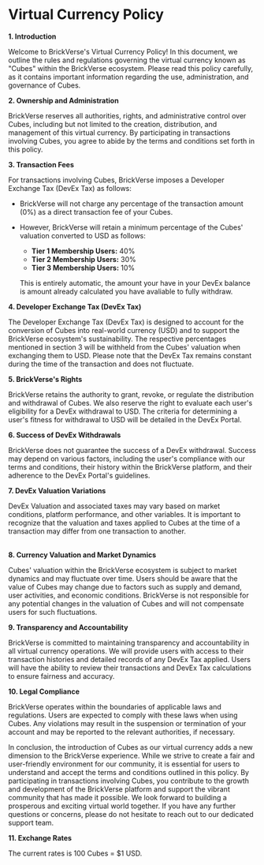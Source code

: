 # Virtual Currency Policy

**1. Introduction**

Welcome to BrickVerse's Virtual Currency Policy! In this document, we outline the rules and regulations governing the virtual currency known as "Cubes" within the BrickVerse ecosystem. Please read this policy carefully, as it contains important information regarding the use, administration, and governance of Cubes.

**2. Ownership and Administration**

BrickVerse reserves all authorities, rights, and administrative control over Cubes, including but not limited to the creation, distribution, and management of this virtual currency. By participating in transactions involving Cubes, you agree to abide by the terms and conditions set forth in this policy.

**3. Transaction Fees**

For transactions involving Cubes, BrickVerse imposes a Developer Exchange Tax (DevEx Tax) as follows:

* BrickVerse will not charge any percentage of the transaction amount (0%) as a direct transaction fee of your Cubes.
*   However, BrickVerse will retain a minimum percentage of the Cubes' valuation converted to USD as follows:

    * **Tier 1 Membership Users:** 40%
    * **Tier 2 Membership Users:** 30%
    * **Tier 3 Membership Users:** 10%

    This is entirely automatic, the amount your have in your DevEx balance is amount already calculated you have avaliable to fully withdraw.

**4. Developer Exchange Tax (DevEx Tax)**

The Developer Exchange Tax (DevEx Tax) is designed to account for the conversion of Cubes into real-world currency (USD) and to support the BrickVerse ecosystem's sustainability. The respective percentages mentioned in section 3 will be withheld from the Cubes' valuation when exchanging them to USD. Please note that the DevEx Tax remains constant during the time of the transaction and does not fluctuate.

**5. BrickVerse's Rights**

BrickVerse retains the authority to grant, revoke, or regulate the distribution and withdrawal of Cubes. We also reserve the right to evaluate each user's eligibility for a DevEx withdrawal to USD. The criteria for determining a user's fitness for withdrawal to USD will be detailed in the DevEx Portal.

**6. Success of DevEx Withdrawals**

BrickVerse does not guarantee the success of a DevEx withdrawal. Success may depend on various factors, including the user's compliance with our terms and conditions, their history within the BrickVerse platform, and their adherence to the DevEx Portal's guidelines.

**7. DevEx Valuation Variations**

DevEx Valuation and associated taxes may vary based on market conditions, platform performance, and other variables. It is important to recognize that the valuation and taxes applied to Cubes at the time of a transaction may differ from one transaction to another.

\
**8. Currency Valuation and Market Dynamics**

Cubes' valuation within the BrickVerse ecosystem is subject to market dynamics and may fluctuate over time. Users should be aware that the value of Cubes may change due to factors such as supply and demand, user activities, and economic conditions. BrickVerse is not responsible for any potential changes in the valuation of Cubes and will not compensate users for such fluctuations.

**9. Transparency and Accountability**

BrickVerse is committed to maintaining transparency and accountability in all virtual currency operations. We will provide users with access to their transaction histories and detailed records of any DevEx Tax applied. Users will have the ability to review their transactions and DevEx Tax calculations to ensure fairness and accuracy.

**10. Legal Compliance**

BrickVerse operates within the boundaries of applicable laws and regulations. Users are expected to comply with these laws when using Cubes. Any violations may result in the suspension or termination of your account and may be reported to the relevant authorities, if necessary.

In conclusion, the introduction of Cubes as our virtual currency adds a new dimension to the BrickVerse experience. While we strive to create a fair and user-friendly environment for our community, it is essential for users to understand and accept the terms and conditions outlined in this policy. By participating in transactions involving Cubes, you contribute to the growth and development of the BrickVerse platform and support the vibrant community that has made it possible. We look forward to building a prosperous and exciting virtual world together. If you have any further questions or concerns, please do not hesitate to reach out to our dedicated support team.

**11. Exchange Rates**

The current rates is 100 Cubes  = $1 USD.
